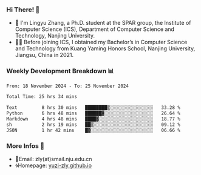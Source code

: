 ### Hi There! 👋 
- 🐳 I'm Lingyu Zhang, a Ph.D. student at the SPAR group, the Institute of Computer Science (ICS), Department of Computer Science and Technology, Nanjing University.
- 🧑‍🎓 Before joining ICS, I obtained my Bachelor’s in Computer Science and Technology from Kuang Yaming Honors School, Nanjing University, Jiangsu, China in 2021.

### Weekly Development Breakdown :bar_chart:

<!--START_SECTION:waka-->

```txt
From: 18 November 2024 - To: 25 November 2024

Total Time: 25 hrs 34 mins

Text         8 hrs 30 mins   ████████▒░░░░░░░░░░░░░░░░   33.28 %
Python       6 hrs 48 mins   ██████▓░░░░░░░░░░░░░░░░░░   26.64 %
Markdown     4 hrs 48 mins   ████▓░░░░░░░░░░░░░░░░░░░░   18.77 %
sh           2 hrs 19 mins   ██▒░░░░░░░░░░░░░░░░░░░░░░   09.12 %
JSON         1 hr 42 mins    █▓░░░░░░░░░░░░░░░░░░░░░░░   06.66 %
```

<!--END_SECTION:waka-->

<!--
### Github Contributions :octocat:

![](https://raw.githubusercontent.com/yuzi-zly/yuzi-zly/output/github-contribution-grid-snake.svg)              
-->

### More Infos 📖

- 📧Email: zly(at)smail.nju.edu.cn
- 🌀Homepage: [yuzi-zly.github.io](https://yuzi-zly.github.io/)
